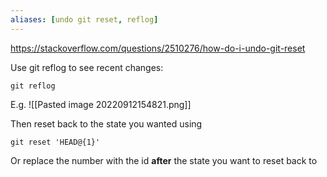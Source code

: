 ```yaml
---
aliases: [undo git reset, reflog]
---
```


https://stackoverflow.com/questions/2510276/how-do-i-undo-git-reset

Use git reflog to see recent changes:

```
git reflog
```

E.g.
![[Pasted image 20220912154821.png]]

Then reset back to the state you wanted using

```
git reset 'HEAD@{1}'
```

Or replace the number with the id **after** the state you want to reset back to